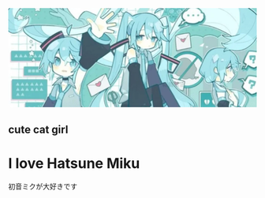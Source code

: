 <img src="miku.webp">

## cute cat girl

# I love Hatsune Miku
初音ミクが大好きです

<!--
**ImNotPre/imnotpre** is a ✨ _special_ ✨ repository because its `README.md` (this file) appears on your GitHub profile.

Here are some ideas to get you started:

- 🔭 I’m currently working on ...
- 🌱 I’m currently learning ...
- 👯 I’m looking to collaborate on ...
- 🤔 I’m looking for help with ...
- 💬 Ask me about ...
- 📫 How to reach me: ...
- 😄 Pronouns: ...
- ⚡ Fun fact: ...

no github I will not be using these

grrr

-->
